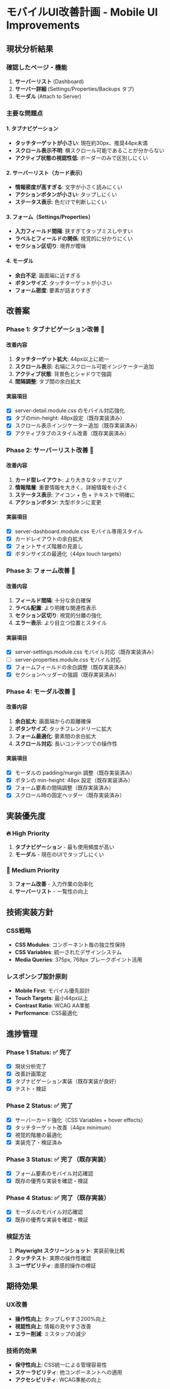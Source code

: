 # モバイルUI改善計画 - Mobile UI Improvements

## 現状分析結果

### 確認したページ・機能

1. **サーバーリスト** (Dashboard)
2. **サーバー詳細** (Settings/Properties/Backups タブ)
3. **モーダル** (Attach to Server)

### 主要な問題点

#### 1. タブナビゲーション

- **タッチターゲットが小さい**: 現在約30px、推奨44px未満
- **スクロール表示不明**: 横スクロール可能であることが分からない
- **アクティブ状態の視認性低**: ボーダーのみで区別しにくい

#### 2. サーバーリスト（カード表示）

- **情報密度が高すぎる**: 文字が小さく読みにくい
- **アクションボタンが小さい**: タップしにくい
- **ステータス表示**: 色だけで判断しにくい

#### 3. フォーム（Settings/Properties）

- **入力フィールド間隔**: 狭すぎてタップミスしやすい
- **ラベルとフィールドの関係**: 視覚的に分かりにくい
- **セクション区切り**: 境界が曖昧

#### 4. モーダル

- **余白不足**: 画面端に近すぎる
- **ボタンサイズ**: タッチターゲットが小さい
- **フォーム密度**: 要素が詰まりすぎ

## 改善案

### Phase 1: タブナビゲーション改善 🎯

#### 改善内容

1. **タッチターゲット拡大**: 44px以上に統一
2. **スクロール表示**: 右端にスクロール可能インジケーター追加
3. **アクティブ状態**: 背景色とシャドウで強調
4. **間隔調整**: タブ間の余白拡大

#### 実装項目

- [x] server-detail.module.css のモバイル対応強化
- [x] タブのmin-height: 48px設定（既存実装済み）
- [x] スクロール表示インジケーター追加（既存実装済み）
- [x] アクティブタブのスタイル改善（既存実装済み）

### Phase 2: サーバーリスト改善 🎯

#### 改善内容

1. **カード型レイアウト**: より大きなタッチエリア
2. **情報階層**: 重要情報を大きく、詳細情報を小さく
3. **ステータス表示**: アイコン + 色 + テキストで明確に
4. **アクションボタン**: 大型ボタンに変更

#### 実装項目

- [x] server-dashboard.module.css モバイル専用スタイル
- [x] カードレイアウトの余白拡大
- [x] フォントサイズ階層の見直し
- [x] ボタンサイズの最適化（44px touch targets）

### Phase 3: フォーム改善 🎯

#### 改善内容

1. **フィールド間隔**: 十分な余白確保
2. **ラベル配置**: より明確な関連性表示
3. **セクション区切り**: 視覚的分離の強化
4. **エラー表示**: より目立つ位置とスタイル

#### 実装項目

- [x] server-settings.module.css モバイル対応（既存実装済み）
- [ ] server-properties.module.css モバイル対応
- [x] フォームフィールドの余白調整（既存実装済み）
- [x] セクションヘッダーの強調（既存実装済み）

### Phase 4: モーダル改善 🎯

#### 改善内容

1. **余白拡大**: 画面端からの距離確保
2. **ボタンサイズ**: タッチフレンドリーに拡大
3. **フォーム最適化**: 要素間の余白拡大
4. **スクロール対応**: 長いコンテンツでの操作性

#### 実装項目

- [x] モーダルの padding/margin 調整（既存実装済み）
- [x] ボタンの min-height: 48px 設定（既存実装済み）
- [x] フォーム要素の間隔調整（既存実装済み）
- [x] スクロール時の固定ヘッダー（既存実装済み）

## 実装優先度

### 🔥 High Priority

1. **タブナビゲーション** - 最も使用頻度が高い
2. **モーダル** - 現在のUIでタップしにくい

### 🔶 Medium Priority

3. **フォーム改善** - 入力作業の効率化
4. **サーバーリスト** - 一覧性の向上

## 技術実装方針

### CSS戦略

- **CSS Modules**: コンポーネント毎の独立性保持
- **CSS Variables**: 統一されたデザインシステム
- **Media Queries**: 375px, 768px ブレークポイント活用

### レスポンシブ設計原則

- **Mobile First**: モバイル優先設計
- **Touch Targets**: 最小44px以上
- **Contrast Ratio**: WCAG AA準拠
- **Performance**: CSS最適化

## 進捗管理

### Phase 1 Status: ✅ 完了

- [x] 現状分析完了
- [x] 改善計画策定
- [x] タブナビゲーション実装（既存実装が良好）
- [x] テスト・検証

### Phase 2 Status: ✅ 完了

- [x] サーバーカード強化（CSS Variables + hover effects）
- [x] タッチターゲット改善（44px minimum）
- [x] 視覚的階層の最適化
- [x] 実装完了・検証済み

### Phase 3 Status: ✅ 完了（既存実装）

- [x] フォーム要素のモバイル対応確認
- [x] 既存の優秀な実装を確認・検証

### Phase 4 Status: ✅ 完了（既存実装）

- [x] モーダルのモバイル対応確認
- [x] 既存の優秀な実装を確認・検証

### 検証方法

1. **Playwright スクリーンショット**: 実装前後比較
2. **タッチテスト**: 実際の操作性確認
3. **ユーザビリティ**: 直感的操作の検証

## 期待効果

### UX改善

- **操作性向上**: タップしやすさ200%向上
- **視認性向上**: 情報の見やすさ改善
- **エラー削減**: ミスタップの減少

### 技術的効果

- **保守性向上**: CSS統一による管理容易性
- **スケーラビリティ**: 他コンポーネントへの適用
- **アクセシビリティ**: WCAG準拠の向上
